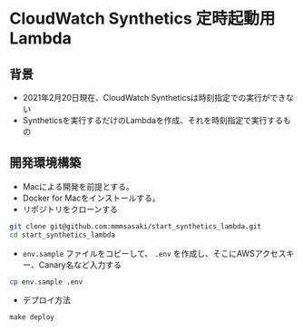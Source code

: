 # CloudWatch Synthetics 定時起動用Lambda

## 背景

- 2021年2月20日現在、CloudWatch Syntheticsは時刻指定での実行ができない
- Syntheticsを実行するだけのLambdaを作成、それを時刻指定で実行するもの

## 開発環境構築

- Macによる開発を前提とする。
- Docker for Macをインストールする。
- リポジトリをクローンする

```bash
git clone git@github.com:mmmsasaki/start_synthetics_lambda.git
cd start_synthetics_lambda
```

- `env.sample` ファイルをコピーして、 `.env` を作成し、そこにAWSアクセスキー、Canary名など入力する

```bash
cp env.sample .env
```

- デプロイ方法

```
make deploy
```
